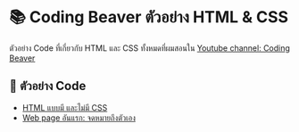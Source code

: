 # 📚 Coding Beaver ตัวอย่าง HTML & CSS

ตัวอย่าง Code ที่เกี่ยวกับ HTML และ CSS ทั้งหมดที่ผมสอนใน [Youtube channel: Coding Beaver](https://www.youtube.com/channel/UCNPxaf4kKjkNkP9hgtwdb5w)

## 📖 ตัวอย่าง Code
- [HTML แบบมี และไม่มี CSS](https://github.com/IamFudgy/coding-beaver-html-css-examples/tree/master/styled-vs-unstyled-html)
- [Web page อันแรก: จดหมายถึงตัวเอง](https://github.com/IamFudgy/coding-beaver-html-css-examples/tree/master/first-web-page)

